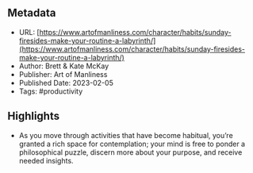## Metadata
* URL: [https://www.artofmanliness.com/character/habits/sunday-firesides-make-your-routine-a-labyrinth/](https://www.artofmanliness.com/character/habits/sunday-firesides-make-your-routine-a-labyrinth/)
* Author: Brett &#38; Kate McKay
* Publisher: Art of Manliness
* Published Date: 2023-02-05
* Tags: #productivity

## Highlights
* As you move through activities that have become habitual, you’re granted a rich space for contemplation; your mind is free to ponder a philosophical puzzle, discern more about your purpose, and receive needed insights.
